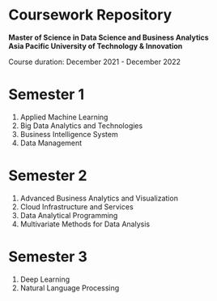 # Coursework Repository

**Master of Science in Data Science and Business Analytics**  
**Asia Pacific University of Technology & Innovation**  

Course duration: December 2021 - December 2022

# Semester 1
1. Applied Machine Learning
2. Big Data Analytics and Technologies
3. Business Intelligence System
4. Data Management

# Semester 2
1. Advanced Business Analytics and Visualization
2. Cloud Infrastructure and Services
3. Data Analytical Programming
4. Multivariate Methods for Data Analysis

# Semester 3
1. Deep Learning
2. Natural Language Processing
